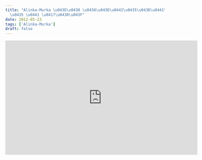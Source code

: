 ```yaml
---
title: "Alinka-Murka \u043D\u0430 \u0438\u043D\u0442\u0435\u043D\u0441\u0438\u0432\
  \u0435 \u0441 \u0417\u0430\u043F"
date: 2012-05-23
tags: ['Alinka-Murka']
draft: false
---
```


<p><iframe src="http://vk.com/video_ext.php?oid=3793835&amp;id=162770598&amp;hash=562f3a9fb476b865&amp;hd=1" width="607" height="360" frameborder="0"></iframe><br />
